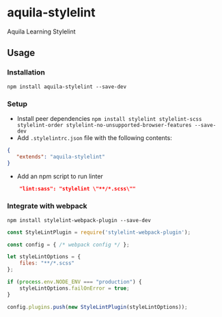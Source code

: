 # aquila-stylelint
Aquila Learning Stylelint

## Usage
### Installation

`npm install aquila-stylelint --save-dev`

### Setup

 - Install peer dependencies
 `npm install stylelint stylelint-scss stylelint-order stylelint-no-unsupported-browser-features --save-dev`
 - Add `.stylelintrc.json` file with the following contents:

 ```json
{
    "extends": "aquila-stylelint"
}
 ```

 - Add an npm script to run linter

 ```json
     "lint:sass": "stylelint \"**/*.scss\""
 ```

### Integrate with webpack

`npm install stylelint-webpack-plugin --save-dev`

```js
const StyleLintPlugin = require('stylelint-webpack-plugin');

const config = { /* webpack config */ };

let styleLintOptions = {
    files: "**/*.scss"
};

if (process.env.NODE_ENV === "production") {
    styleLintOptions.failOnError = true;
}

config.plugins.push(new StyleLintPlugin(styleLintOptions));

```
